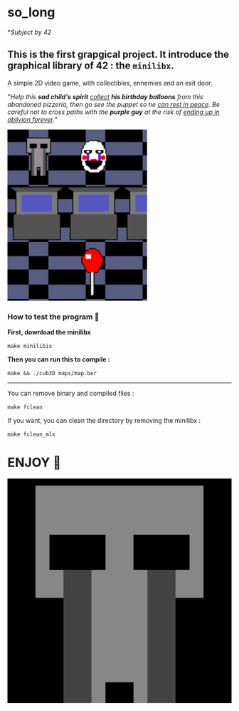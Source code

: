 # so_long
**Subject by 42*

## This is the first grapgical project. It introduce the graphical library of 42 : the `minilibx`.

A simple 2D video game, with collectibles, ennemies and an exit door.

"*Help this **sad child's spirit** <ins>collect</ins> **his birthday balloons** from this abandoned pizzeria, then go see the puppet so he <ins>can rest in peace</ins>.
Be careful not to cross paths with the **purple guy** at the risk of <ins>ending up in oblivion forever</ins>.*"

![](./doc/game.png)

### How to test the program 👾

**First, download the minilibx**
```
make minilibix
```

**Then you can run this to compile :**
```
make && ./cub3D maps/map.ber
```

---

You can remove binary and compiled files :
```
make fclean
```
If you want, you can clean the directory by removing the minilibx :
```
make fclean_mlx
```

# ENJOY 🎈
![](./doc/crying_child.gif)
